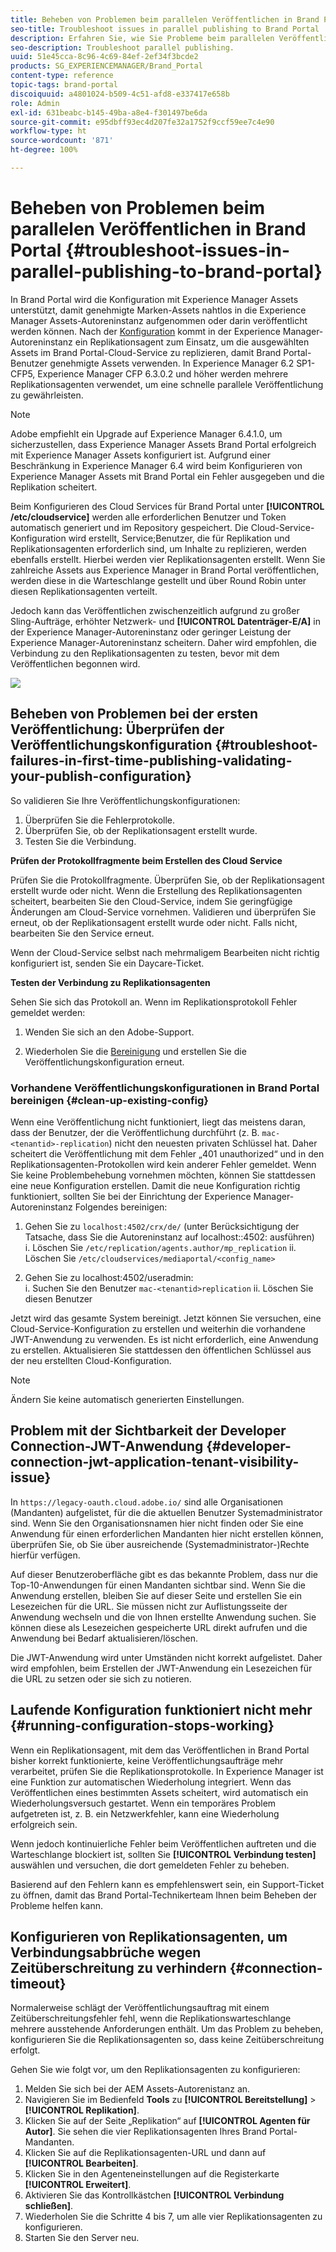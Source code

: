 ```yaml
---
title: Beheben von Problemen beim parallelen Veröffentlichen in Brand Portal
seo-title: Troubleshoot issues in parallel publishing to Brand Portal
description: Erfahren Sie, wie Sie Probleme beim parallelen Veröffentlichen beheben können.
seo-description: Troubleshoot parallel publishing.
uuid: 51e45cca-8c96-4c69-84ef-2ef34f3bcde2
products: SG_EXPERIENCEMANAGER/Brand_Portal
content-type: reference
topic-tags: brand-portal
discoiquuid: a4801024-b509-4c51-afd8-e337417e658b
role: Admin
exl-id: 631beabc-b145-49ba-a8e4-f301497be6da
source-git-commit: e95dbff93ec4d207fe32a1752f9ccf59ee7c4e90
workflow-type: ht
source-wordcount: '871'
ht-degree: 100%

---
```


# Beheben von Problemen beim parallelen Veröffentlichen in Brand Portal {#troubleshoot-issues-in-parallel-publishing-to-brand-portal}

In Brand Portal wird die Konfiguration mit Experience Manager Assets unterstützt, damit genehmigte Marken-Assets nahtlos in die Experience Manager Assets-Autoreninstanz aufgenommen oder darin veröffentlicht werden können. Nach der [Konfiguration](../using/configure-aem-assets-with-brand-portal.md) kommt in der Experience Manager-Autoreninstanz ein Replikationsagent zum Einsatz, um die ausgewählten Assets im Brand Portal-Cloud-Service zu replizieren, damit Brand Portal-Benutzer genehmigte Assets verwenden. In Experience Manager 6.2 SP1-CFP5, Experience Manager CFP 6.3.0.2 und höher werden mehrere Replikationsagenten verwendet, um eine schnelle parallele Veröffentlichung zu gewährleisten.

>[!NOTE]
>
>Adobe empfiehlt ein Upgrade auf Experience Manager 6.4.1.0, um sicherzustellen, dass Experience Manager Assets Brand Portal erfolgreich mit Experience Manager Assets konfiguriert ist. Aufgrund einer Beschränkung in Experience Manager 6.4 wird beim Konfigurieren von Experience Manager Assets mit Brand Portal ein Fehler ausgegeben und die Replikation scheitert.

Beim Konfigurieren des Cloud Services für Brand Portal unter **[!UICONTROL /etc/cloudservice]** werden alle erforderlichen Benutzer und Token automatisch generiert und im Repository gespeichert. Die Cloud-Service-Konfiguration wird erstellt, Service;Benutzer, die für Replikation und Replikationsagenten erforderlich sind, um Inhalte zu replizieren, werden ebenfalls erstellt. Hierbei werden vier Replikationsagenten erstellt. Wenn Sie zahlreiche Assets aus Experience Manager in Brand Portal veröffentlichen, werden diese in die Warteschlange gestellt und über Round Robin unter diesen Replikationsagenten verteilt.

Jedoch kann das Veröffentlichen zwischenzeitlich aufgrund zu großer Sling-Aufträge, erhöhter Netzwerk- und **[!UICONTROL Datenträger-E/A]** in der Experience Manager-Autoreninstanz oder geringer Leistung der Experience Manager-Autoreninstanz scheitern. Daher wird empfohlen, die Verbindung zu den Replikationsagenten zu testen, bevor mit dem Veröffentlichen begonnen wird.

![](assets/test-connection.png)

## Beheben von Problemen bei der ersten Veröffentlichung: Überprüfen der Veröffentlichungskonfiguration {#troubleshoot-failures-in-first-time-publishing-validating-your-publish-configuration}

So validieren Sie Ihre Veröffentlichungskonfigurationen:

1. Überprüfen Sie die Fehlerprotokolle.
1. Überprüfen Sie, ob der Replikationsagent erstellt wurde.
1. Testen Sie die Verbindung.

**Prüfen der Protokollfragmente beim Erstellen des Cloud Service**

Prüfen Sie die Protokollfragmente. Überprüfen Sie, ob der Replikationsagent erstellt wurde oder nicht. Wenn die Erstellung des Replikationsagenten scheitert, bearbeiten Sie den Cloud-Service, indem Sie geringfügige Änderungen am Cloud-Service vornehmen. Validieren und überprüfen Sie erneut, ob der Replikationsagent erstellt wurde oder nicht. Falls nicht, bearbeiten Sie den Service erneut.

Wenn der Cloud-Service selbst nach mehrmaligem Bearbeiten nicht richtig konfiguriert ist, senden Sie ein Daycare-Ticket.

**Testen der Verbindung zu Replikationsagenten**

Sehen Sie sich das Protokoll an. Wenn im Replikationsprotokoll Fehler gemeldet werden:

1. Wenden Sie sich an den Adobe-Support.

1. Wiederholen Sie die [Bereinigung](../using/troubleshoot-parallel-publishing.md#clean-up-existing-config) und erstellen Sie die Veröffentlichungskonfiguration erneut.

<!--
Comment Type: remark
Last Modified By: Mini Gulati (mgulati)
Last Modified Date: 2018-06-21T22:56:21.256-0400
<p>?? check and compare public key. At times public key is different</p>
<p>?? another thing to check in /useradmin</p>
-->

### Vorhandene Veröffentlichungskonfigurationen in Brand Portal bereinigen {#clean-up-existing-config}

Wenn eine Veröffentlichung nicht funktioniert, liegt das meistens daran, dass der Benutzer, der die Veröffentlichung durchführt (z. B. `mac-<tenantid>-replication`) nicht den neuesten privaten Schlüssel hat. Daher scheitert die Veröffentlichung mit dem Fehler „401 unauthorized“ und in den Replikationsagenten-Protokollen wird kein anderer Fehler gemeldet. Wenn Sie keine Problembehebung vornehmen möchten, können Sie stattdessen eine neue Konfiguration erstellen. Damit die neue Konfiguration richtig funktioniert, sollten Sie bei der Einrichtung der Experience Manager-Autoreninstanz Folgendes bereinigen:

1. Gehen Sie zu `localhost:4502/crx/de/` (unter Berücksichtigung der Tatsache, dass Sie die Autoreninstanz auf localhost::4502: ausführen)\
   i. Löschen Sie `/etc/replication/agents.author/mp_replication`
ii. Löschen Sie 
`/etc/cloudservices/mediaportal/<config_name>`

1. Gehen Sie zu localhost:4502/useradmin:\
   i. Suchen Sie den Benutzer `mac-<tenantid>replication`
ii. Löschen Sie diesen Benutzer

Jetzt wird das gesamte System bereinigt. Jetzt können Sie versuchen, eine Cloud-Service-Konfiguration zu erstellen und weiterhin die vorhandene JWT-Anwendung zu verwenden. Es ist nicht erforderlich, eine Anwendung zu erstellen. Aktualisieren Sie stattdessen den öffentlichen Schlüssel aus der neu erstellten Cloud-Konfiguration.

>[!NOTE]
>
>Ändern Sie keine automatisch generierten Einstellungen.


## Problem mit der Sichtbarkeit der Developer Connection-JWT-Anwendung {#developer-connection-jwt-application-tenant-visibility-issue}

In `https://legacy-oauth.cloud.adobe.io/` sind alle Organisationen (Mandanten) aufgelistet, für die die aktuellen Benutzer Systemadministrator sind. Wenn Sie den Organisationsnamen hier nicht finden oder Sie eine Anwendung für einen erforderlichen Mandanten hier nicht erstellen können, überprüfen Sie, ob Sie über ausreichende (Systemadministrator-)Rechte hierfür verfügen.

Auf dieser Benutzeroberfläche gibt es das bekannte Problem, dass nur die Top-10-Anwendungen für einen Mandanten sichtbar sind. Wenn Sie die Anwendung erstellen, bleiben Sie auf dieser Seite und erstellen Sie ein Lesezeichen für die URL. Sie müssen nicht zur Auflistungsseite der Anwendung wechseln und die von Ihnen erstellte Anwendung suchen. Sie können diese als Lesezeichen gespeicherte URL direkt aufrufen und die Anwendung bei Bedarf aktualisieren/löschen.

Die JWT-Anwendung wird unter Umständen nicht korrekt aufgelistet. Daher wird empfohlen, beim Erstellen der JWT-Anwendung ein Lesezeichen für die URL zu setzen oder sie sich zu notieren.

## Laufende Konfiguration funktioniert nicht mehr {#running-configuration-stops-working}

<!--
Comment Type: draft

<p>If the running configuration stops working, either of the following two possibilities
<g class="gr_ gr_15 gr-alert gr_gramm gr_inline_cards gr_run_anim Grammar multiReplace" data-gr-id="15" id="15" style="font-size: 12px;">
are
</g> there:</p>
<p>1.
<g class="gr_ gr_14 gr-alert gr_gramm gr_inline_cards gr_run_anim Grammar only-ins doubleReplace replaceWithoutSep" data-gr-id="14" id="14">
Connection
</g> has failed, or</p>
<p>2. Publish has failed with permission to dam-replication-service denied, while connection has passed </p>
<p>If the connection has failed [1], the
<g class="gr_ gr_10 gr-alert gr_spell gr_inline_cards gr_run_anim ContextualSpelling ins-del multiReplace" data-gr-id="10" id="10">
fail safe
</g> way to fix it is to <a href="../using/troubleshoot-parallel-publishing.md#main-pars-header-1664955658">clean up</a> the existing Brand Portal publish configuration and recreate a publish configuration. </p>
<p>However, if the
<g class="gr_ gr_18 gr-alert gr_spell gr_inline_cards gr_run_anim ContextualSpelling" data-gr-id="18" id="18">
publish
</g> has failed with
<g class="gr_ gr_16 gr-alert gr_gramm gr_inline_cards gr_run_anim Grammar only-ins doubleReplace replaceWithoutSep" data-gr-id="16" id="16">
permission
</g> denied to dam-replication-service, raise a support ticket.</p>
-->

Wenn ein Replikationsagent, mit dem das Veröffentlichen in Brand Portal bisher korrekt funktionierte, keine Veröffentlichungsaufträge mehr verarbeitet, prüfen Sie die Replikationsprotokolle. In Experience Manager ist eine Funktion zur automatischen Wiederholung integriert. Wenn das Veröffentlichen eines bestimmten Assets scheitert, wird automatisch ein Wiederholungsversuch gestartet. Wenn ein temporäres Problem aufgetreten ist, z. B. ein Netzwerkfehler, kann eine Wiederholung erfolgreich sein.

Wenn jedoch kontinuierliche Fehler beim Veröffentlichen auftreten und die Warteschlange blockiert ist, sollten Sie **[!UICONTROL Verbindung testen]** auswählen und versuchen, die dort gemeldeten Fehler zu beheben.

Basierend auf den Fehlern kann es empfehlenswert sein, ein Support-Ticket zu öffnen, damit das Brand Portal-Technikerteam Ihnen beim Beheben der Probleme helfen kann.


## Konfigurieren von Replikationsagenten, um Verbindungsabbrüche wegen Zeitüberschreitung zu verhindern {#connection-timeout}

Normalerweise schlägt der Veröffentlichungsauftrag mit einem Zeitüberschreitungsfehler fehl, wenn die Replikationswarteschlange mehrere ausstehende Anforderungen enthält. Um das Problem zu beheben, konfigurieren Sie die Replikationsagenten so, dass keine Zeitüberschreitung erfolgt.

Gehen Sie wie folgt vor, um den Replikationsagenten zu konfigurieren:

1. Melden Sie sich bei der AEM Assets-Autorenistanz an.
1. Navigieren Sie im Bedienfeld **Tools** zu **[!UICONTROL Bereitstellung]** > **[!UICONTROL Replikation]**.
1. Klicken Sie auf der Seite „Replikation“ auf **[!UICONTROL Agenten für Autor]**. Sie sehen die vier Replikationsagenten Ihres Brand Portal-Mandanten.
1. Klicken Sie auf die Replikationsagenten-URL und dann auf **[!UICONTROL Bearbeiten]**.
1. Klicken Sie in den Agenteneinstellungen auf die Registerkarte **[!UICONTROL Erweitert]**.
1. Aktivieren Sie das Kontrollkästchen **[!UICONTROL Verbindung schließen]**.
1. Wiederholen Sie die Schritte 4 bis 7, um alle vier Replikationsagenten zu konfigurieren.
1. Starten Sie den Server neu.
